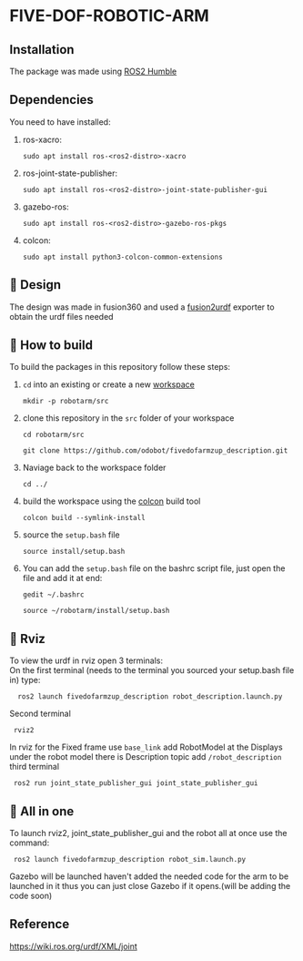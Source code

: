 # FIVE-DOF-ROBOTIC-ARM
## Installation
The package was made using [ROS2 Humble](https://docs.ros.org/en/humble/index.html)
## Dependencies
You need to have installed:
<br>
1. ros-xacro:
   ```console
   sudo apt install ros-<ros2-distro>-xacro
   ```
2. ros-joint-state-publisher:
   ```console
   sudo apt install ros-<ros2-distro>-joint-state-publisher-gui
   ```
3. gazebo-ros:
   ```console
   sudo apt install ros-<ros2-distro>-gazebo-ros-pkgs
   ```
4. colcon:
   ```console
   sudo apt install python3-colcon-common-extensions
   ```
## :hammer: Design
The design was made in fusion360 and used a [fusion2urdf](https://github.com/SpaceMaster85/fusion2urdf) exporter to obtain the urdf files needed 
## :hammer: How to build
To build the packages in this repository follow these steps:
1. `cd` into an existing or create a new [workspace](https://docs.ros.org/en/foxy/Tutorials/Beginner-Client-Libraries/Creating-A-Workspace/Creating-A-Workspace.html)
   ```console
   mkdir -p robotarm/src
   ```
2. clone this repository in the `src` folder of your workspace
   ```console
   cd robotarm/src
   ```
   ```console
   git clone https://github.com/odobot/fivedofarmzup_description.git
   ```
3. Naviage back to the workspace folder
   ```console
   cd ../
   ```
4. build the workspace using the [colcon](https://colcon.readthedocs.io/en/released/reference/verb/build.html) build tool
   ```console
   colcon build --symlink-install
   ```
5. source the `setup.bash` file
   ```console
   source install/setup.bash
   ```
6. You can add the `setup.bash` file on the bashrc script file, just open the file and add it at end:
    ```console
    gedit ~/.bashrc
    ```
    ```console
    source ~/robotarm/install/setup.bash
    ```
## :movie_camera: Rviz
To view the urdf in rviz open 3 terminals:
<br>
On the first terminal (needs to the terminal you sourced your setup.bash file in) type: 
```console
  ros2 launch fivedofarmzup_description robot_description.launch.py
  ```
Second terminal
 ```console
  rviz2
  ```
In rviz for the Fixed frame use `base_link` add RobotModel at the Displays under the robot model there is Description topic add `/robot_description`
third terminal
 ```console
  ros2 run joint_state_publisher_gui joint_state_publisher_gui
 ```

## 🎥 All in one
To launch rviz2, joint_state_publisher_gui and the robot all at once use the command:
 ```console
  ros2 launch fivedofarmzup_description robot_sim.launch.py
 ```

Gazebo will be  launched haven't added the needed code for the arm to be launched in it thus you can just close Gazebo if it opens.(will be adding the code soon)

## Reference
https://wiki.ros.org/urdf/XML/joint